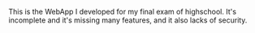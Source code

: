 This is the WebApp I developed for my final exam of highschool.
It's incomplete and it's missing many features, and it also lacks of security.
